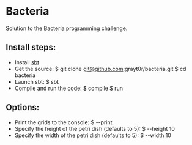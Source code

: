 # Bacteria

Solution to the Bacteria programming challenge.

## Install steps:

* Install [sbt](https://github.com/harrah/xsbt)
* Get the source:
    $ git clone git@github.com:grayt0r/bacteria.git
    $ cd bacteria
* Launch sbt:
    $ sbt
* Compile and run the code:
    $ compile
    $ run

## Options:

* Print the grids to the console:
    $ --print
* Specify the height of the petri dish (defaults to 5):
    $ --height 10
* Specify the width of the petri dish (defaults to 5):
    $ --width 10